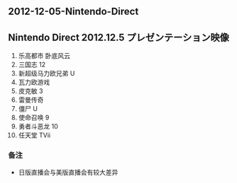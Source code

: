 ## 2012-12-05-Nintendo-Direct
Nintendo Direct 2012.12.5 プレゼンテーション映像
-------------------------------------

1.  乐高都市 卧底风云
2.  三国志 12
3.  新超级马力欧兄弟 U
4.  瓦力欧游戏
5.  皮克敏 3
6.  雷曼传奇
7.  僵尸 U
8.  使命召唤 9
9.  勇者斗恶龙 10
10.  任天堂 TVii

### 备注

*   日版直播会与美版直播会有较大差异
